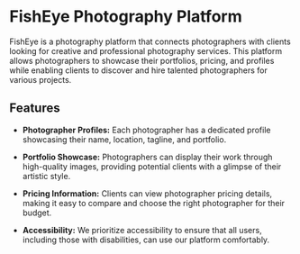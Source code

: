 # FishEye Photography Platform

FishEye is a photography platform that connects photographers with clients looking for creative and professional photography services. This platform allows photographers to showcase their portfolios, pricing, and profiles while enabling clients to discover and hire talented photographers for various projects.

## Features

- **Photographer Profiles:** Each photographer has a dedicated profile showcasing their name, location, tagline, and portfolio.

- **Portfolio Showcase:** Photographers can display their work through high-quality images, providing potential clients with a glimpse of their artistic style.

- **Pricing Information:** Clients can view photographer pricing details, making it easy to compare and choose the right photographer for their budget.

- **Accessibility:** We prioritize accessibility to ensure that all users, including those with disabilities, can use our platform comfortably.
